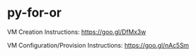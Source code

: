 # py-for-or


VM Creation Instructions: https://goo.gl/DfMx3w

VM Configuration/Provision Instructions: https://goo.gl/nAc5Sm

